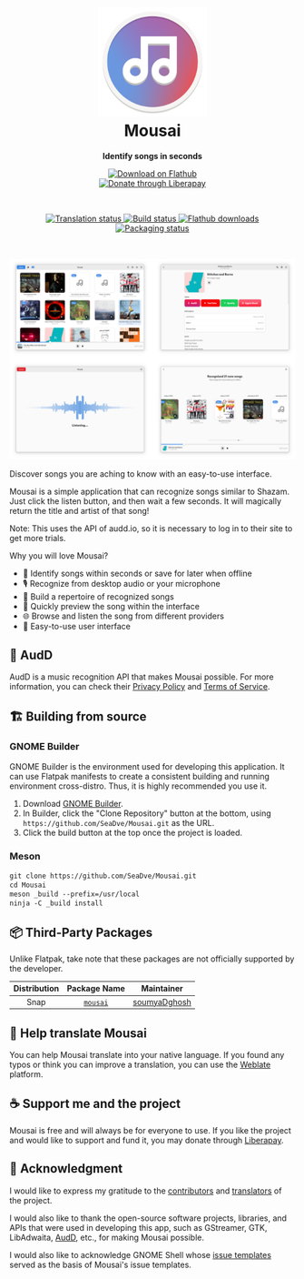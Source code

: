 <h1 align="center">
  <img src="data/icons/io.github.seadve.Mousai.svg" alt="Mousai" width="192" height="192"/>
  <br>
  Mousai
</h1>

<p align="center">
  <strong>Identify songs in seconds</strong>
</p>

<p align="center">
  <a href="https://flathub.org/apps/details/io.github.seadve.Mousai">
    <img alt="Download on Flathub" src="https://dl.flathub.org/assets/badges/flathub-badge-i-en.svg" width="200"/>
  </a>
  <br>
  <a href="https://liberapay.com/SeaDve/donate">
    <img alt="Donate through Liberapay" src="https://liberapay.com/assets/widgets/donate.svg"/>
  </a>
</p>

<br>

<p align="center">
  <a href="https://hosted.weblate.org/engage/kooha">
    <img alt="Translation status" src="https://hosted.weblate.org/widgets/kooha/-/mousai/svg-badge.svg"/>
  </a>
  <a href="https://github.com/SeaDve/Mousai/actions/workflows/ci.yml">
    <img alt="Build status" src="https://github.com/SeaDve/Mousai/actions/workflows/ci.yml/badge.svg"/>
  </a>
  <a href="https://flathub.org/apps/details/io.github.seadve.Mousai">
    <img alt="Flathub downloads" src="https://img.shields.io/badge/dynamic/json?color=informational&label=downloads&logo=flathub&logoColor=white&query=%24.installs_total&url=https%3A%2F%2Fflathub.org%2Fapi%2Fv2%2Fstats%2Fio.github.seadve.Mousai"/>
  </a>
  <a href="https://repology.org/project/mousai/versions">
    <img alt="Packaging status" src="https://repology.org/badge/tiny-repos/mousai.svg"/>
  </a>
</p>

<br>

<p align="center">
  <img src="data/resources/screenshots/preview.png" alt="Preview"/>
</p>

Discover songs you are aching to know with an easy-to-use interface.

Mousai is a simple application that can recognize songs similar to Shazam. Just
click the listen button, and then wait a few seconds. It will magically return
the title and artist of that song!

Note: This uses the API of audd.io, so it is necessary to log in to their site to get more trials.

Why you will love Mousai?
* 🎵 Identify songs within seconds or save for later when offline
* 🎙️ Recognize from desktop audio or your microphone
* 🎸 Build a repertoire of recognized songs
* 🎼 Quickly preview the song within the interface
* 🌐 Browse and listen the song from different providers
* 📱 Easy-to-use user interface

## 🌈 AudD

AudD is a music recognition API that makes Mousai possible. For more information,
you can check their [Privacy Policy](https://audd.io/privacy/) and [Terms of Service](https://audd.io/terms/).

## 🏗️ Building from source

### GNOME Builder
GNOME Builder is the environment used for developing this application. It can use Flatpak manifests to create a consistent building and running environment cross-distro. Thus, it is highly recommended you use it.

1. Download [GNOME Builder](https://flathub.org/apps/details/org.gnome.Builder).
2. In Builder, click the "Clone Repository" button at the bottom, using `https://github.com/SeaDve/Mousai.git` as the URL.
3. Click the build button at the top once the project is loaded.

### Meson
```
git clone https://github.com/SeaDve/Mousai.git
cd Mousai
meson _build --prefix=/usr/local
ninja -C _build install
```

## 📦 Third-Party Packages

Unlike Flatpak, take note that these packages are not officially supported by the developer.

| Distribution |              Package Name               |                   Maintainer                    |
| :----------: | :-------------------------------------: | :---------------------------------------------: |
|     Snap     | [`mousai`](https://snapcraft.io/mousai) | [soumyaDghosh](https://github.com/soumyaDghosh) |

## 🙌 Help translate Mousai

You can help Mousai translate into your native language. If you found any typos
or think you can improve a translation, you can use the [Weblate](https://hosted.weblate.org/engage/kooha/) platform.

## ☕ Support me and the project

Mousai is free and will always be for everyone to use. If you like the project and
would like to support and fund it, you may donate through [Liberapay](https://liberapay.com/SeaDve/).

## 💝 Acknowledgment

I would like to express my gratitude to the [contributors](https://github.com/SeaDve/Mousai/graphs/contributors)
and [translators](https://hosted.weblate.org/engage/kooha/) of the project.

I would also like to thank the open-source software projects, libraries, and APIs that were
used in developing this app, such as GStreamer, GTK, LibAdwaita, [AudD](https://audd.io/), etc., for making Mousai possible.

I would also like to acknowledge GNOME Shell whose
[issue templates](https://gitlab.gnome.org/GNOME/gnome-shell/-/tree/main/.gitlab/issue_templates)
served as the basis of Mousai's issue templates.
